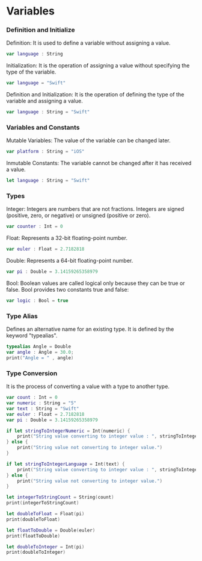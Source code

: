 # Variables

### Definition and Initialize

Definition: It is used to define a variable without assigning a value.
```swift
var language : String
```
Initialization: It is the operation of assigning a value without specifying the type of the variable.
```swift
var language = "Swift"
```
Definition and Initialization: It is the operation of defining the type of the variable and assigning a value.
```swift
var language : String = "Swift"
```

### Variables and Constants

Mutable Variables: The value of the variable can be changed later.
```swift
var platform : String = "iOS"
```

Inmutable Constants: The variable cannot be changed after it has received a value.
```swift
let language : String = "Swift"
```

### Types

Integer: Integers are numbers that are not fractions. Integers are signed (positive, zero, or negative) or unsigned (positive or zero).
```swift
var counter : Int = 0
```

Float: Represents a 32-bit floating-point number.
```swift
var euler : Float = 2.7182818
```

Double: Represents a 64-bit floating-point number.
```swift
var pi : Double = 3.14159265358979
```

Bool: Boolean values are called logical only because they can be true or false. Bool provides two constants true and false:
```swift
var logic : Bool = true
```

### Type Alias 
Defines an alternative name for an existing type. It is defined by the keyword "typealias".
```swift
typealias Angle = Double
var angle : Angle = 30.0;
print("Angle = " , angle)
```

### Type Conversion
It is the process of converting a value with a type to another type.
```swift
var count : Int = 0
var numeric : String = "5"
var text : String = "Swift"
var euler : Float = 2.7182818
var pi : Double = 3.14159265358979

if let stringToIntegerNumeric = Int(numeric) {
    print("String value converting to integer value : ", stringToIntegerNumeric)
} else {
    print("String value not converting to integer value.")
}

if let stringToIntegerLanguage = Int(text) {
    print("String value converting to integer value : ", stringToIntegerLanguage)
} else {
    print("String value not converting to integer value.")
}

let integerToStringCount = String(count)
print(integerToStringCount)

let doubleToFloat = Float(pi)
print(doubleToFloat)

let floatToDouble = Double(euler)
print(floatToDouble)

let doubleToInteger = Int(pi)
print(doubleToInteger)
```

